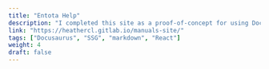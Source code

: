 ```yaml
---
title: "Entota Help"
description: "I completed this site as a proof-of-concept for using Docusaurus for our documentation project at my position at BackOffice Associates (now Syniti). While it was fairly easy to set up and looks nice, Docusaurus did not provide for all of the functionality we required so we did not end up using it. I really enjoyed putting it together and knew enough about React to adjust the UI to fit our needs. Through this project I learned how to use GitLab's CI and wrote a script for the .gitlab-ci.yml file since GitLab did not have a sample Docusaurus project yet. Afterwards, I submitted a sample Docusaurus project for them to add to their sample projects. I also learned how to set up the search functionality through DocSearch for free."
link: "https://heathercl.gitlab.io/manuals-site/"
tags: ["Docusaurus", "SSG", "markdown", "React"]
weight: 4
draft: false
---
```

